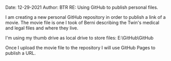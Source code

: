 Date: 12-29-2021
Author: BTR
RE: Using GitHub to publish personal files.

I am creating a new personal GitHub repository in order to publish a link of a movie. The movie file 
is one I took of Berni describing the Twin's medical and legal files and where they live.

I'm using my thumb drive as local drive to store files: E:\GitHub\GitHub

Once I upload the movie file to the repository I will use GitHub Pages to publish a URL.